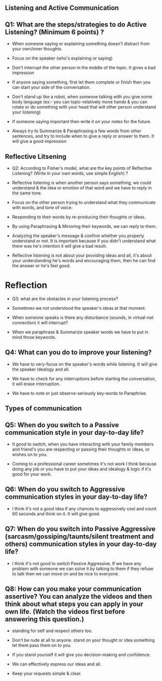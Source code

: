 ## Listening and Active Communication 

## Q1: What are the steps/strategies to do Active Listening? (Minimum 6 points) ?

  * When someone saying or explaining something doesn't distract from your own/inner thoughts.

  * Focus on the speaker (who's explaining or saying) 

  * Don't interrupt the other person in the middle of the topic. It gives a bad impression

  * If anyone saying something, first let them complete or finish then you can start your side of the conversation.

  * Don't stand up like a robot, when someone talking with you give some body language (ex:- you can                 topic-relatively move hands & you can rotate or do something with your head that will other person understand your listening)

  * If someone saying important then write it on your notes for the future.

  * Always try to Summarize & Paraphrasing a few words from other sentences, and try to include when to give a reply or answer to them. It will give a good impression

  ## Reflective Litsening 

  * Q2: According to Fisher's model, what are the key points of Reflective Listening? (Write in your own words, use simple English) ? 

  *  Reflective listening is when another person says something, we could understand & the idea or emotion of that word and we have to reply in the same tone.

  *  Focus on the other person trying to understand what they communicate with words, and tone of voice.

  *  Responding to their words by re-producing their thoughts or ideas.

  *  By using Paraphrasing & Mirroring their keywords, we can reply to them.

  *  Analyzing the speaker's message & confirm whether you properly understand or not. It is important because if you didn't understand what there was he's intention it will give a bad result.

  *  Reflective listening is not about your providing ideas and all, it's about your understanding he's words and encouraging them, then he can find the answer or he's feel good.


  # Reflection #

  * Q3: what are the obstacles in your listening process?

  *  Sometimes we not understood the speaker's ideas at that moment.

  *  When someone speaks is there any disturbance (sounds, in virtual-net connection) it will interrupt?

  *  When we paraphrase & Summarize speaker words we have to put in mind those keywords.


 ## Q4: What can you do to improve your listening?

  *  We have to very-focus on the speaker's words while listening. It will give the speaker idealogy and all.

  * We have to check for any interruptions before starting the conversation, it will erase interruption.

  *  We have to note or just observe-seriously key-words to Paraphrise.


  ## Types of communication 

  ## Q5: When do you switch to a Passive communication style in your day-to-day life?

   * It good to switch, when you have interacting with your family members and friend's you are respecting or passing their thoughts or ideas, or wishes on to you.

   * Coming to a professional career sometimes it's not work I think because doing any job or you have to put your ideas and idealogy & logic if it's good for your work. 

  ## Q6: When do you switch to Aggressive communication styles in your day-to-day life? 

   * I think it's not a good idea if any chances to aggressively cool and count 60 seconds and think on it. It will give good. 

  ## Q7: When do you switch into Passive Aggressive (sarcasm/gossiping/taunts/silent treatment and others) communication styles in your day-to-day life?

   * I think it's not good to switch Passive Aggressive, If we have any problem with someone we can solve it by talking to them if they refuse to talk then we can move on and be nice to everyone.

  ## Q8: How can you make your communication assertive? You can analyze the videos and then think about what steps you can apply in your own life. (Watch the videos first before answering this question.)

   *  standing for self and respect others too.

   * Don't be rude at all to anyone. stand on your thought or idea something let them pass them on to you.

   * If you stand yourself it will give you decision-making and confidence.

   * We can effectively express our ideas and all.

   * Keep your requests simple & clear.
